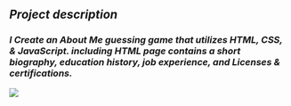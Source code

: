  ## ***Project description***
  ### ***I Create an About Me guessing game that utilizes HTML, CSS, & JavaScript. including  HTML page contains a short biography, education history, job experience, and Licenses & certifications.***

  ![](https://p1xhr2w8ts37fbalioe6qfro-wpengine.netdna-ssl.com/treasuryinsights/wp-content/uploads/sites/9/2019/04/TM-3225_6501303_WSL-WCS-TM_Q219_iStock887921494-edit-img-1600x700_v3.png)
 